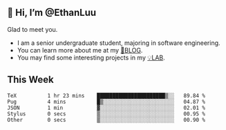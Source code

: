 ## 👋 Hi, I’m @EthanLuu

Glad to meet you.

- I am a senior undergraduate student, majoring in software engineering.
- You can learn more about me at my [📝BLOG](https://blog.ethanloo.cn).
- You may find some interesting projects in my [💡LAB](https://lab.ethanloo.cn).

## This Week
<!--START_SECTION:waka-->

```text
TeX          1 hr 23 mins    ██████████████████████▒░░   89.84 %
Pug          4 mins          █▒░░░░░░░░░░░░░░░░░░░░░░░   04.87 %
JSON         1 min           ▓░░░░░░░░░░░░░░░░░░░░░░░░   02.01 %
Stylus       0 secs          ▒░░░░░░░░░░░░░░░░░░░░░░░░   00.95 %
Other        0 secs          ▒░░░░░░░░░░░░░░░░░░░░░░░░   00.90 %
```

<!--END_SECTION:waka-->
